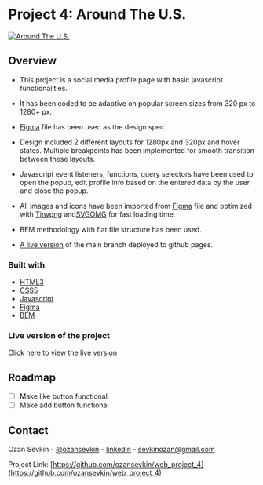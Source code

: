# Project 4: Around The U.S.

[![Around The U.S.][product-screenshot]](https://ozansevkin.github.io/web_project_4/)

## Overview

- This project is a social media profile page with basic javascript functionalities.

- It has been coded to be adaptive on popular screen sizes from 320 px to 1280+ px.

- [Figma](https://www.figma.com/file/SurN1jaeEQIhuZEDMhmWWf/Sprint-4-Around-The-U.S.-desktop-mobile?node-id=0%3A1) file has been used as the design spec.

- Design included 2 different layouts for 1280px and 320px and hover states. Multiple breakpoints has been implemented for smooth transition between these layouts.

- Javascript event listeners, functions, query selectors have been used to open the popup, edit profile info based on the entered data by the user and close the popup.

- All images and icons have been imported from [Figma](https://www.figma.com/file/SurN1jaeEQIhuZEDMhmWWf/Sprint-4-Around-The-U.S.-desktop-mobile?node-id=0%3A1) file and optimized with [Tinypng](https://tinypng.com/) and[SVGOMG](https://jakearchibald.github.io/svgomg/) for fast loading time.

- BEM methodology with flat file structure has been used.

- [A live version](https://ozansevkin.github.io/web_project_3/) of the main branch deployed to github pages.

### Built with

- [HTML3](https://www.w3.org/standards/webdesign/htmlcss)
- [CSS5](https://www.w3.org/standards/webdesign/htmlcss)
- [Javascript](https://developer.mozilla.org/en-US/docs/Web/JavaScript)
- [Figma](https://www.figma.com)
- [BEM](http://getbem.com/)

### Live version of the project

[Click here to view the live version](https://ozansevkin.github.io/web_project_4/)

## Roadmap

- [ ] Make like button functional
- [ ] Make add button functional

## Contact

Ozan Sevkin - [@ozansevkin](https://twitter.com/ozansevkin) - [linkedin] - sevkinozan@gmail.com

Project Link: [https://github.com/ozansevkin/web_project_4](https://github.com/ozansevkin/web_project_4)

<!-- MARKDOWN LINKS & IMAGES -->

[linkedin]: https://linkedin.com/in/ozansevkin
[product-screenshot]: https://ibb.co/44N6SBg
